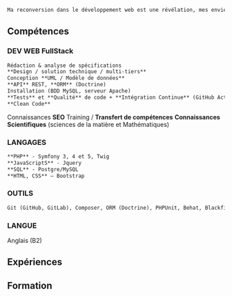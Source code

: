 ```markdown
Ma reconversion dans le développement web est une révélation, mes envies : concevoir, coder, apprendre !
```

## Compétences

### DEV WEB FullStack
```markdown
Rédaction & analyse de spécifications
**Design / solution technique / multi-tiers**
Conception **UML / Modèle de données**
**API** REST, **ORM** (Doctrine)
Installation (BDD MySQL, serveur Apache)
**Tests** et **Qualité** de code + **Intégration Continue** (GitHub Action, Gitlab CI)
**Clean Code**
```
Connaissances **SEO**
Training / **Transfert de compétences**
**Connaissances Scientifiques** (sciences de la matière et Mathématiques)

### LANGAGES
```markdown
**PHP** - Symfony 3, 4 et 5, Twig
**JavaScriptS** - Jquery
**SQL** - Postgre/MySQL 
**HTML, CSS** – Bootstrap
````

### OUTILS
```markdown
Git (GitHub, GitLab), Composer, ORM (Doctrine), PHPUnit, Behat, Blackfire
````

### LANGUE
Anglais (B2)

## Expériences

## Formation

